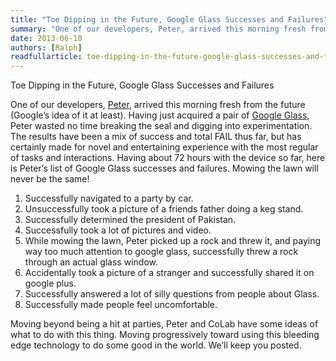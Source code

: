 ```yaml
---
title: "Toe Dipping in the Future, Google Glass Successes and Failures"
summary: "One of our developers, Peter, arrived this morning fresh from the future (Google's idea of it at least). Having just acquired a pair of Google Glass, Peter wasted no time breaking the seal and digging into experimentation."
date: 2013-06-10
authors: [Ralph]
readfullarticle: toe-dipping-in-the-future-google-glass-successes-and-failures
---
```


Toe Dipping in the Future, Google Glass Successes and Failures

One of our developers, [Peter](), arrived this morning fresh from the future (Google’s idea of it at least). Having just acquired a pair of [Google Glass](http://www.google.com/glass/start/what-it-does/), Peter wasted no time breaking the seal and digging into experimentation. The results have been a mix of success and total FAIL thus far, but has certainly made for novel and entertaining experience with the most regular of tasks and interactions. Having about 72 hours with the device so far, here is Peter’s list of Google Glass successes and failures. Mowing the lawn will never be the same!

1. Successfully navigated to a party by car.
2. Unsuccessfully took a picture of a friends father doing a keg stand.
3. Successfully determined the president of Pakistan.
4. Successfully took a lot of pictures and video.
5. While mowing the lawn, Peter picked up a rock and threw it, and paying way too much attention to google glass, successfully threw a rock through an actual glass window.
6. Accidentally took a picture of a stranger and successfully shared it on google plus.
7. Successfully answered a lot of silly questions from people about Glass.
8. Successfully made people feel uncomfortable.

Moving beyond being a hit at parties, Peter and CoLab have some ideas of what to do with this thing. Moving progressively toward using this bleeding edge technology to do some good in the world. We’ll keep you posted.
